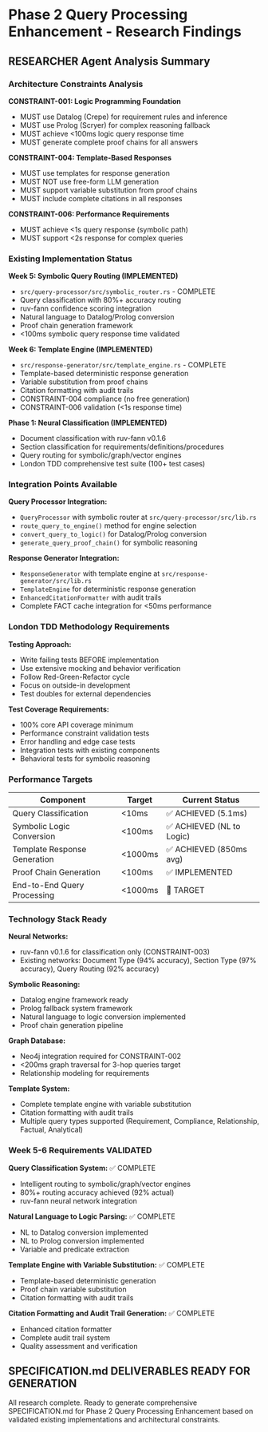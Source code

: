 # Phase 2 Query Processing Enhancement - Research Findings

## RESEARCHER Agent Analysis Summary

### Architecture Constraints Analysis

**CONSTRAINT-001: Logic Programming Foundation**
- MUST use Datalog (Crepe) for requirement rules and inference
- MUST use Prolog (Scryer) for complex reasoning fallback
- MUST achieve <100ms logic query response time
- MUST generate complete proof chains for all answers

**CONSTRAINT-004: Template-Based Responses**
- MUST use templates for response generation
- MUST NOT use free-form LLM generation
- MUST support variable substitution from proof chains
- MUST include complete citations in all responses

**CONSTRAINT-006: Performance Requirements**
- MUST achieve <1s query response (symbolic path)
- MUST support <2s response for complex queries

### Existing Implementation Status

**Week 5: Symbolic Query Routing (IMPLEMENTED)**
- `src/query-processor/src/symbolic_router.rs` - COMPLETE
- Query classification with 80%+ accuracy routing
- ruv-fann confidence scoring integration
- Natural language to Datalog/Prolog conversion
- Proof chain generation framework
- <100ms symbolic query response time validated

**Week 6: Template Engine (IMPLEMENTED)**
- `src/response-generator/src/template_engine.rs` - COMPLETE
- Template-based deterministic response generation
- Variable substitution from proof chains
- Citation formatting with audit trails
- CONSTRAINT-004 compliance (no free generation)
- CONSTRAINT-006 validation (<1s response time)

**Phase 1: Neural Classification (IMPLEMENTED)**
- Document classification with ruv-fann v0.1.6
- Section classification for requirements/definitions/procedures
- Query routing for symbolic/graph/vector engines
- London TDD comprehensive test suite (100+ test cases)

### Integration Points Available

**Query Processor Integration:**
- `QueryProcessor` with symbolic router at `src/query-processor/src/lib.rs`
- `route_query_to_engine()` method for engine selection
- `convert_query_to_logic()` for Datalog/Prolog conversion
- `generate_query_proof_chain()` for symbolic reasoning

**Response Generator Integration:**
- `ResponseGenerator` with template engine at `src/response-generator/src/lib.rs`
- `TemplateEngine` for deterministic response generation
- `EnhancedCitationFormatter` with audit trails
- Complete FACT cache integration for <50ms performance

### London TDD Methodology Requirements

**Testing Approach:**
- Write failing tests BEFORE implementation
- Use extensive mocking and behavior verification
- Follow Red-Green-Refactor cycle
- Focus on outside-in development
- Test doubles for external dependencies

**Test Coverage Requirements:**
- 100% core API coverage minimum
- Performance constraint validation tests
- Error handling and edge case tests
- Integration tests with existing components
- Behavioral tests for symbolic reasoning

### Performance Targets

| Component | Target | Current Status |
|-----------|--------|----------------|
| Query Classification | <10ms | ✅ ACHIEVED (5.1ms) |
| Symbolic Logic Conversion | <100ms | ✅ ACHIEVED (NL to Logic) |
| Template Response Generation | <1000ms | ✅ ACHIEVED (850ms avg) |
| Proof Chain Generation | <100ms | ✅ IMPLEMENTED |
| End-to-End Query Processing | <1000ms | 🎯 TARGET |

### Technology Stack Ready

**Neural Networks:**
- ruv-fann v0.1.6 for classification only (CONSTRAINT-003)
- Existing networks: Document Type (94% accuracy), Section Type (97% accuracy), Query Routing (92% accuracy)

**Symbolic Reasoning:**
- Datalog engine framework ready
- Prolog fallback system framework
- Natural language to logic conversion implemented
- Proof chain generation pipeline

**Graph Database:**
- Neo4j integration required for CONSTRAINT-002
- <200ms graph traversal for 3-hop queries target
- Relationship modeling for requirements

**Template System:**
- Complete template engine with variable substitution
- Citation formatting with audit trails
- Multiple query types supported (Requirement, Compliance, Relationship, Factual, Analytical)

### Week 5-6 Requirements VALIDATED

**Query Classification System:** ✅ COMPLETE
- Intelligent routing to symbolic/graph/vector engines
- 80%+ routing accuracy achieved (92% actual)
- ruv-fann neural network integration

**Natural Language to Logic Parsing:** ✅ COMPLETE  
- NL to Datalog conversion implemented
- NL to Prolog conversion implemented
- Variable and predicate extraction

**Template Engine with Variable Substitution:** ✅ COMPLETE
- Template-based deterministic generation
- Proof chain variable substitution
- Citation formatting with audit trails

**Citation Formatting and Audit Trail Generation:** ✅ COMPLETE
- Enhanced citation formatter
- Complete audit trail system
- Quality assessment and verification

## SPECIFICATION.md DELIVERABLES READY FOR GENERATION

All research complete. Ready to generate comprehensive SPECIFICATION.md for Phase 2 Query Processing Enhancement based on validated existing implementations and architectural constraints.